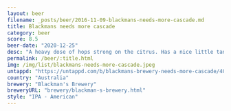 ```yaml
---
layout: beer
filename: _posts/beer/2016-11-09-blackmans-needs-more-cascade.md
title: Blackmans needs more cascade
category: beer
score: 8.5
beer-date: "2020-12-25"
desc: "A heavy dose of hops strong on the citrus. Has a nice little tang at the end that makes you want to come back for another sip.A good old school IPA"
permalink: /beer/:title.html
img: /img/list/blackmans-needs-more-cascade.jpeg
untappd: "https://untappd.com/b/blackmans-brewery-needs-more-cascade/4058774"
country: "Australia"
brewery: "Blackman's Brewery"
breweryURL: "brewery/blackman-s-brewery.html"
style: "IPA - American"
---
```

